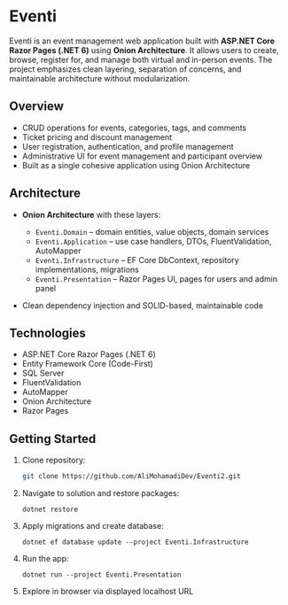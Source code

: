 # Eventi

Eventi is an event management web application built with **ASP.NET Core Razor Pages (.NET 6)** using **Onion Architecture**. It allows users to create, browse, register for, and manage both virtual and in-person events. The project emphasizes clean layering, separation of concerns, and maintainable architecture without modularization.

## Overview

- CRUD operations for events, categories, tags, and comments  
- Ticket pricing and discount management  
- User registration, authentication, and profile management  
- Administrative UI for event management and participant overview  
- Built as a single cohesive application using Onion Architecture

## Architecture

- **Onion Architecture** with these layers:
  - `Eventi.Domain` – domain entities, value objects, domain services  
  - `Eventi.Application` – use case handlers, DTOs, FluentValidation, AutoMapper  
  - `Eventi.Infrastructure` – EF Core DbContext, repository implementations, migrations  
  - `Eventi.Presentation` – Razor Pages UI, pages for users and admin panel

- Clean dependency injection and SOLID-based, maintainable code

## Technologies

- ASP.NET Core Razor Pages (.NET 6)  
- Entity Framework Core (Code-First)  
- SQL Server  
- FluentValidation  
- AutoMapper  
- Onion Architecture  
- Razor Pages

## Getting Started

1. Clone repository:
   ```bash
   git clone https://github.com/AliMohamadiDev/Eventi2.git
   ```

2. Navigate to solution and restore packages:
    ```
    dotnet restore
    ```

3. Apply migrations and create database:
    ```
    dotnet ef database update --project Eventi.Infrastructure
    ```

4. Run the app:
    ```
    dotnet run --project Eventi.Presentation
    ```

5. Explore in browser via displayed localhost URL
